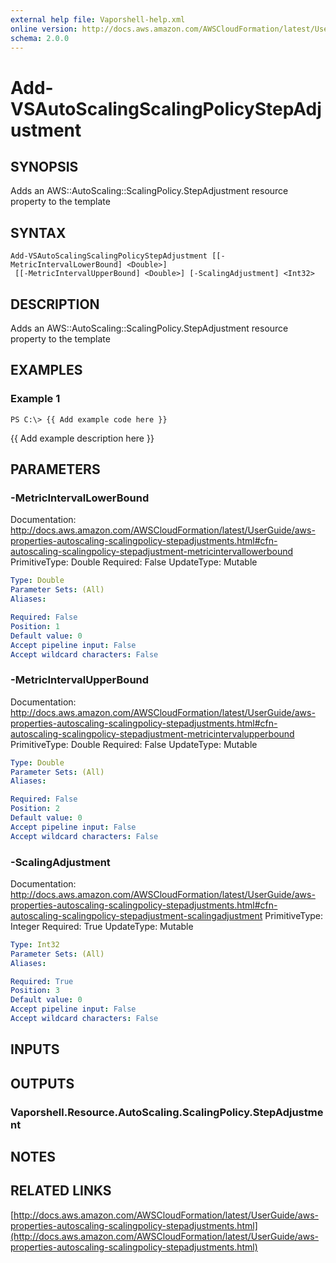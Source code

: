 ```yaml
---
external help file: Vaporshell-help.xml
online version: http://docs.aws.amazon.com/AWSCloudFormation/latest/UserGuide/aws-properties-autoscaling-scalingpolicy-stepadjustments.html
schema: 2.0.0
---
```


# Add-VSAutoScalingScalingPolicyStepAdjustment

## SYNOPSIS
Adds an AWS::AutoScaling::ScalingPolicy.StepAdjustment resource property to the template

## SYNTAX

```
Add-VSAutoScalingScalingPolicyStepAdjustment [[-MetricIntervalLowerBound] <Double>]
 [[-MetricIntervalUpperBound] <Double>] [-ScalingAdjustment] <Int32>
```

## DESCRIPTION
Adds an AWS::AutoScaling::ScalingPolicy.StepAdjustment resource property to the template

## EXAMPLES

### Example 1
```
PS C:\> {{ Add example code here }}
```

{{ Add example description here }}

## PARAMETERS

### -MetricIntervalLowerBound
Documentation: http://docs.aws.amazon.com/AWSCloudFormation/latest/UserGuide/aws-properties-autoscaling-scalingpolicy-stepadjustments.html#cfn-autoscaling-scalingpolicy-stepadjustment-metricintervallowerbound
PrimitiveType: Double
Required: False
UpdateType: Mutable

```yaml
Type: Double
Parameter Sets: (All)
Aliases: 

Required: False
Position: 1
Default value: 0
Accept pipeline input: False
Accept wildcard characters: False
```

### -MetricIntervalUpperBound
Documentation: http://docs.aws.amazon.com/AWSCloudFormation/latest/UserGuide/aws-properties-autoscaling-scalingpolicy-stepadjustments.html#cfn-autoscaling-scalingpolicy-stepadjustment-metricintervalupperbound
PrimitiveType: Double
Required: False
UpdateType: Mutable

```yaml
Type: Double
Parameter Sets: (All)
Aliases: 

Required: False
Position: 2
Default value: 0
Accept pipeline input: False
Accept wildcard characters: False
```

### -ScalingAdjustment
Documentation: http://docs.aws.amazon.com/AWSCloudFormation/latest/UserGuide/aws-properties-autoscaling-scalingpolicy-stepadjustments.html#cfn-autoscaling-scalingpolicy-stepadjustment-scalingadjustment
PrimitiveType: Integer
Required: True
UpdateType: Mutable

```yaml
Type: Int32
Parameter Sets: (All)
Aliases: 

Required: True
Position: 3
Default value: 0
Accept pipeline input: False
Accept wildcard characters: False
```

## INPUTS

## OUTPUTS

### Vaporshell.Resource.AutoScaling.ScalingPolicy.StepAdjustment

## NOTES

## RELATED LINKS

[http://docs.aws.amazon.com/AWSCloudFormation/latest/UserGuide/aws-properties-autoscaling-scalingpolicy-stepadjustments.html](http://docs.aws.amazon.com/AWSCloudFormation/latest/UserGuide/aws-properties-autoscaling-scalingpolicy-stepadjustments.html)

